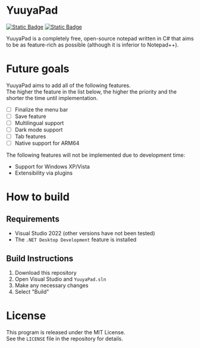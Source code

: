 # YuuyaPad
[![Static Badge](https://img.shields.io/badge/latest-Unreleased-A6A6A6)](https://github.com/YuuyaPad/YuuyaPad/releases) [![Static Badge](https://img.shields.io/badge/license-MIT-37CD51)](https://github.com/YuuyaPad/YuuyaPad/blob/main/LICENSE)

YuuyaPad is a completely free, open-source notepad written in C# that aims to be as feature-rich as possible (although it is inferior to Notepad++).

# Future goals
YuuyaPad aims to add all of the following features.<br>
The higher the feature in the list below, the higher the priority and the shorter the time until implementation.
- [ ] Finalize the menu bar
- [ ] Save feature
- [ ] Multilingual support
- [ ] Dark mode support
- [ ] Tab features
- [ ] Native support for ARM64

The following features will not be implemented due to development time:
* Support for Windows XP/Vista
* Extensibility via plugins

# How to build
## Requirements
* Visual Studio 2022 (other versions have not been tested)
* The <code>.NET Desktop Development</code> feature is installed

## Build Instructions
1. Download this repository
1. Open Visual Studio and `YuuyaPad.sln`
1. Make any necessary changes
1. Select "Build"

# License
This program is released under the MIT License.<br>
See the `LICENSE` file in the repository for details.
